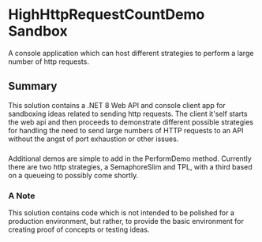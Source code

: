 # HighHttpRequestCountDemo Sandbox
A console application which can host different strategies to perform a large number of http requests.
## Summary
This solution contains a .NET 8 Web API and console client app 
for sandboxing ideas related to sending http requests.
The client it'self starts the web api and then proceeds to 
demonstrate different possible strategies for handling the need to send 
large numbers of HTTP requests to an API without the angst of port 
exhaustion or other issues.
###
Additional demos are simple to add in the PerformDemo method.
Currently there are two http strategies, a SemaphoreSlim and TPL, with
a third based on a queueing to possibly come shortly.
### A Note
This solution contains code which is not intended to be polished for a 
production environment, but rather, to provide the basic environment 
for creating proof of concepts or testing ideas.

